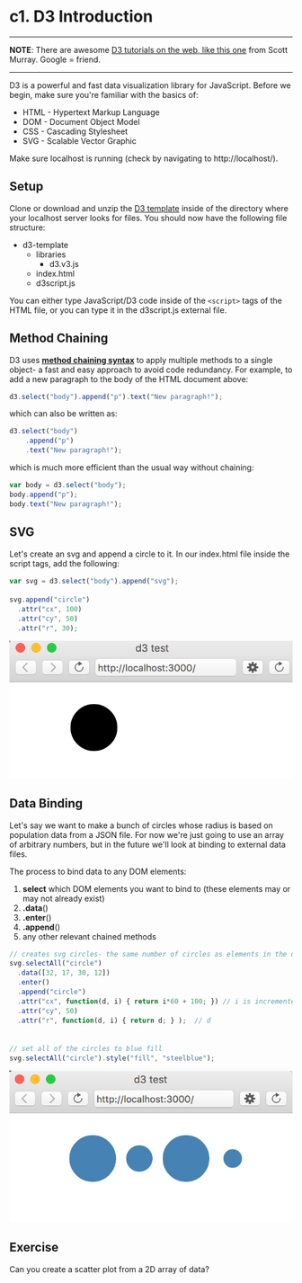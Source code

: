 # c1. D3 Introduction
---

**NOTE**: There are awesome [D3 tutorials on the web, like this one](http://alignedleft.com/tutorials/d3) from Scott Murray. Google = friend.

---

D3 is a powerful and fast data visualization library for JavaScript. Before we begin, make sure you're familiar with the basics of:

* HTML - Hypertext Markup Language
* DOM - Document Object Model
* CSS - Cascading Stylesheet
* SVG - Scalable Vector Graphic

Make sure localhost is running (check by navigating to http://localhost/).

## Setup
Clone or download and unzip the [D3 template](https://github.com/Isidore-Newman-School/d3-template) inside of the directory where your localhost server looks for files. You should now have the following file structure:

* d3-template
  * libraries
    * d3.v3.js
  * index.html
  * d3script.js

You can either type JavaScript/D3 code inside of the ```<script>``` tags of the HTML file, or you can type it in the d3script.js external file.

## Method Chaining
D3 uses [**method chaining syntax**](http://alignedleft.com/tutorials/d3/chaining-methods) to apply multiple methods to a single object- a fast and easy approach to avoid code redundancy. For example, to add a new paragraph to the body of the HTML document above:

```javascript
d3.select("body").append("p").text("New paragraph!");
```
which can also be written as:

```javascript
d3.select("body")
    .append("p")
    .text("New paragraph!");
```
which is much more efficient than the usual way without chaining:

```javascript
var body = d3.select("body");
body.append("p");
body.text("New paragraph!");
```

## SVG
Let's create an svg and append a circle to it. In our index.html file inside the script tags, add the following:

```javascript
var svg = d3.select("body").append("svg");

svg.append("circle")
  .attr("cx", 100)
  .attr("cy", 50)
  .attr("r", 30);
```
![alt text](images/svg0.png)

## Data Binding
Let's say we want to make a bunch of circles whose radius is based on population data from a JSON file. For now we're just going to use an array of arbitrary numbers, but in the future we'll look at binding to external data files.

The process to bind data to any DOM elements:

1. **select** which DOM elements you want to bind to (these elements may or may not already exist)
2. **.data**(<array>)
3. **.enter**()
4. **.append**(<what type of element you are appending>)
5. any other relevant chained methods

```javascript
// creates svg circles- the same number of circles as elements in the data array
svg.selectAll("circle")
  .data([32, 17, 30, 12])
  .enter()
  .append("circle")
  .attr("cx", function(d, i) { return i*60 + 100; }) // i is incremented with each item in data array
  .attr("cy", 50)
  .attr("r", function(d, i) { return d; } );  // d


// set all of the circles to blue fill        
svg.selectAll("circle").style("fill", "steelblue");

```
![alt text](images/svg1.png)

## Exercise

Can you create a scatter plot from a 2D array of data?
